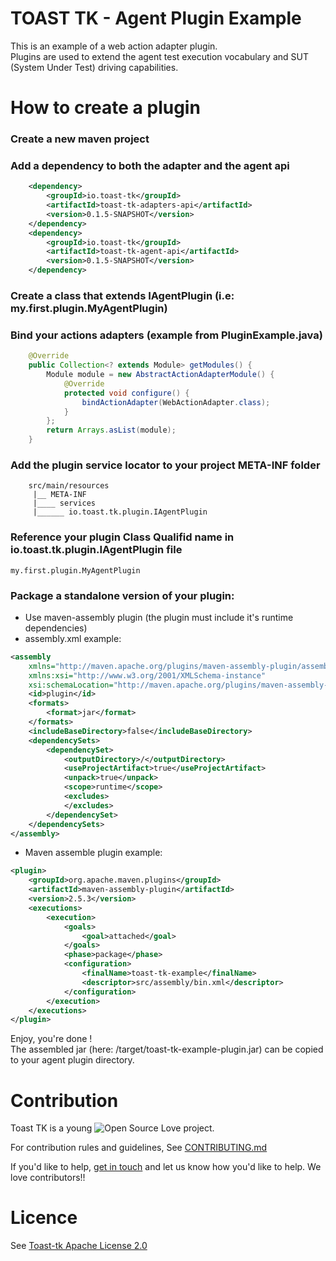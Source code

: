 # TOAST TK - Agent Plugin Example

This is an example of a web action adapter plugin.  
Plugins are used to extend the agent test execution vocabulary and SUT (System Under Test) driving capabilities.

# How to create a plugin

### Create a new maven project  
### Add a dependency to both the adapter and the agent api
```xml
	<dependency>
		<groupId>io.toast-tk</groupId>
		<artifactId>toast-tk-adapters-api</artifactId>
		<version>0.1.5-SNAPSHOT</version>
	</dependency>
	<dependency>
		<groupId>io.toast-tk</groupId>
		<artifactId>toast-tk-agent-api</artifactId>
		<version>0.1.5-SNAPSHOT</version>
	</dependency>
```  
### Create a class that extends IAgentPlugin (i.e: my.first.plugin.MyAgentPlugin)  
### Bind your actions adapters (example from PluginExample.java)   
```java
	@Override
	public Collection<? extends Module> getModules() {
		Module module = new AbstractActionAdapterModule() {
			@Override
			protected void configure() {
				bindActionAdapter(WebActionAdapter.class);			
			}
		};
		return Arrays.asList(module);
	}
```  
### Add the plugin service locator to your project META-INF folder  
```
	src/main/resources
	 |__ META-INF
	 |____ services
	 |______ io.toast.tk.plugin.IAgentPlugin
```
### Reference your plugin Class Qualifid name in io.toast.tk.plugin.IAgentPlugin file
```
my.first.plugin.MyAgentPlugin
```
### Package a standalone version of your plugin:
- Use maven-assembly plugin (the plugin must include it's runtime dependencies)
- assembly.xml example:
```xml
<assembly
	xmlns="http://maven.apache.org/plugins/maven-assembly-plugin/assembly/1.1.2"
	xmlns:xsi="http://www.w3.org/2001/XMLSchema-instance"
	xsi:schemaLocation="http://maven.apache.org/plugins/maven-assembly-plugin/assembly/1.1.2 http://maven.apache.org/xsd/assembly-1.1.2.xsd">
	<id>plugin</id>
	<formats>
		<format>jar</format>
	</formats>
	<includeBaseDirectory>false</includeBaseDirectory>
	<dependencySets>
		<dependencySet>
			<outputDirectory>/</outputDirectory>
			<useProjectArtifact>true</useProjectArtifact>
			<unpack>true</unpack>
			<scope>runtime</scope>
			<excludes>
			</excludes>
		</dependencySet>
	</dependencySets>
</assembly>
```
- Maven assemble plugin example:
```xml
<plugin>
	<groupId>org.apache.maven.plugins</groupId>
	<artifactId>maven-assembly-plugin</artifactId>
	<version>2.5.3</version>
	<executions>
		<execution>
			<goals>
				<goal>attached</goal>
			</goals>
			<phase>package</phase>
			<configuration>
				<finalName>toast-tk-example</finalName>
				<descriptor>src/assembly/bin.xml</descriptor>
			</configuration>
		</execution>
	</executions>
</plugin>
```

Enjoy, you're done !  
The assembled jar (here: /target/toast-tk-example-plugin.jar) can be copied to your agent plugin directory.

# Contribution

Toast TK is a young ![Open Source Love](https://badges.frapsoft.com/os/v3/open-source.svg?v=103) project.  

For contribution rules and guidelines, See [CONTRIBUTING.md](https://github.com/toast-tk/toast-tk-engine/blob/snapshot/CONTRIBUTING.md)

If you'd like to help, [get in touch](https://gitter.im/toast-tk/toast-tk-engine) and let us know how you'd like to help. We love contributors!! 

# Licence
See [Toast-tk Apache License 2.0](https://github.com/toast-tk/toast-tk-engine/blob/snapshot/LICENSE.md)
